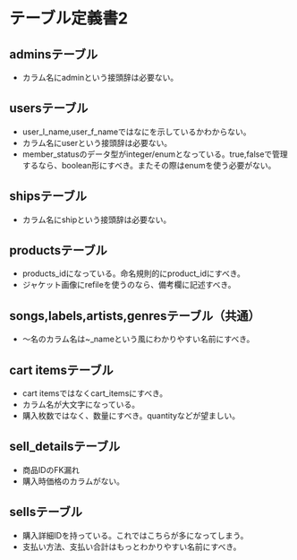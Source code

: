 # テーブル定義書2

## adminsテーブル
- カラム名にadminという接頭辞は必要ない。

## usersテーブル
- user_l_name,user_f_nameではなにを示しているかわからない。
- カラム名にuserという接頭辞は必要ない。
- member_statusのデータ型がinteger/enumとなっている。true,falseで管理するなら、boolean形にすべき。またその際はenumを使う必要がない。

## shipsテーブル
- カラム名にshipという接頭辞は必要ない。

## productsテーブル
- products_idになっている。命名規則的にproduct_idにすべき。
- ジャケット画像にrefileを使うのなら、備考欄に記述すべき。

## songs,labels,artists,genresテーブル（共通）
- ～名のカラム名は~_nameという風にわかりやすい名前にすべき。

## cart itemsテーブル
- cart itemsではなくcart_itemsにすべき。
- カラム名が大文字になっている。
- 購入枚数ではなく、数量にすべき。quantityなどが望ましい。

## sell_detailsテーブル
- 商品IDのFK漏れ
- 購入時価格のカラムがない。

## sellsテーブル
- 購入詳細IDを持っている。これではこちらが多になってしまう。
- 支払い方法、支払い合計はもっとわかりやすい名前にすべき。
